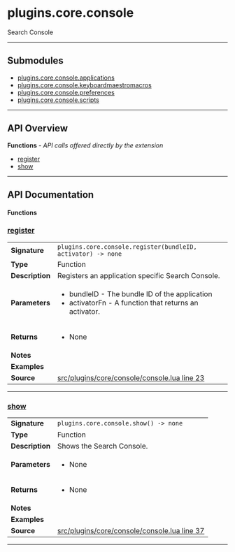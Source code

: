 # plugins.core.console

Search Console

---

## Submodules
 * [plugins.core.console.applications](plugins.core.console.applications.md)
 * [plugins.core.console.keyboardmaestromacros](plugins.core.console.keyboardmaestromacros.md)
 * [plugins.core.console.preferences](plugins.core.console.preferences.md)
 * [plugins.core.console.scripts](plugins.core.console.scripts.md)

---

## API Overview
**Functions** - _API calls offered directly by the extension_
 * [register](#register)
 * [show](#show)


---

## API Documentation

#### Functions


### [register](#register)

|                                             |                                                                                     |
| --------------------------------------------|-------------------------------------------------------------------------------------|
| **Signature**                               | `plugins.core.console.register(bundleID, activator) -> none`                                                                    |
| **Type**                                    | Function                                                                     |
| **Description**                             | Registers an application specific Search Console.                                                                     |
| **Parameters**                              | <ul><li>bundleID - The bundle ID of the application</li><li>activatorFn - A function that returns an activator.</li></ul> |
| **Returns**                                 | <ul><li>None</li></ul>          |
| **Notes**                                   | <ul></ul> |
| **Examples**                                | <ul></ul> |
| **Source**                                  | [src/plugins/core/console/console.lua line 23](https://github.com/CommandPost/CommandPost/blob/develop/src/plugins/core/console/console.lua#L23) |

---


### [show](#show)

|                                             |                                                                                     |
| --------------------------------------------|-------------------------------------------------------------------------------------|
| **Signature**                               | `plugins.core.console.show() -> none`                                                                    |
| **Type**                                    | Function                                                                     |
| **Description**                             | Shows the Search Console.                                                                     |
| **Parameters**                              | <ul><li>None</li></ul> |
| **Returns**                                 | <ul><li>None</li></ul>          |
| **Notes**                                   | <ul></ul> |
| **Examples**                                | <ul></ul> |
| **Source**                                  | [src/plugins/core/console/console.lua line 37](https://github.com/CommandPost/CommandPost/blob/develop/src/plugins/core/console/console.lua#L37) |

---

